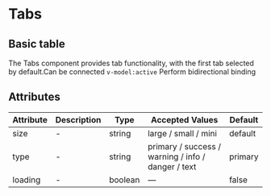 # Tabs

## Basic table


The Tabs component provides tab functionality, with the first tab selected by default.Can be connected <code>v-model:active</code> Perform bidirectional binding

<preview path="./../../component/tabs/tabs.vue" title="Basic and concise tabs"></preview>

## Attributes

| Attribute    | Description   | Type    | Accepted Values	                                             | Default  |
| ------- | ------ | ------- | -------------------------------------------------- | ------- |
| size    | -   | string  | large / small / mini                               | default |
| type    | -   | string  | primary / success / warning / info / danger / text | primary |
| loading | - | boolean | —                                                  | false   |
